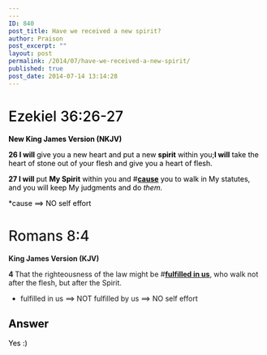```yaml
---
---
ID: 840
post_title: Have we received a new spirit?
author: Praison
post_excerpt: ""
layout: post
permalink: /2014/07/have-we-received-a-new-spirit/
published: true
post_date: 2014-07-14 13:14:28
---
```

<h1 class="passage-display" style="font-weight: 500; color: #000000;"><span class="passage-display-bcv">Ezekiel 36:26-27</span></h1>
<p class="passage-display" style="font-weight: 500; color: #000000;"><strong><span class="passage-display-version">New King James Version (NKJV)</span></strong></p>
<p style="color: #000000;"><span id="en-NKJV-21386" class="text Ezek-36-26"><span class="versenum" style="font-weight: bold;">26 </span><span style="font-weight: bold;">I will</span> give you a new heart and put a new <span style="font-weight: bold;">spirit</span> within you;<span style="font-weight: bold;">I will</span> take the heart of stone out of your flesh and give you a heart of flesh. </span></p>
<p style="color: #000000;"><span id="en-NKJV-21387" class="text Ezek-36-27"><span class="versenum" style="font-weight: bold;">27 </span><span style="font-weight: bold;">I will</span> put <span style="font-weight: bold;">My Spirit</span> within you and #<span style="text-decoration: underline;"><span style="font-weight: bold;">cause</span></span> you to walk in My statutes, and you will keep My judgments and do <i>them.</i></span></p>
<p style="color: #000000;">*cause ==&gt; NO self effort</p>

<h1 class="passage-display" style="font-weight: 500;"><span class="passage-display-bcv">Romans 8:4</span></h1>
<p class="passage-display" style="font-weight: 500;"><strong><span class="passage-display-version">King James Version (KJV)</span></strong></p>
<span id="en-KJV-28121" class="text Rom-8-4"><span class="versenum" style="font-weight: bold;">4 </span>That the righteousness of the law might be #<span style="text-decoration: underline;"><strong>fulfilled in us</strong></span>, who walk not after the flesh, but after the Spirit.</span>

* fulfilled in us ==&gt; NOT fulfilled by us ==&gt; NO self effort
<h2 style="color: #000000;">Answer</h2>
<p style="color: #000000;">Yes :)</p>